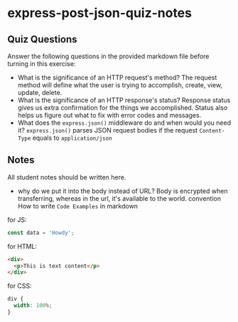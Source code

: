# express-post-json-quiz-notes

## Quiz Questions

Answer the following questions in the provided markdown file before turning in this exercise:

- What is the significance of an HTTP request's method?
  The request method will define what the user is trying to accomplish, create, view, update, delete.
- What is the significance of an HTTP response's status?
  Response status gives us extra confirmation for the things we accomplished. Status also helps us figure out what to fix with error codes and messages.
- What does the `express.json()` middleware do and when would you need it?
  `express.json()` parses JSON request bodies if the request `Content-Type` equals to `application/json`

## Notes

All student notes should be written here.

- why do we put it into the body instead of URL?
  Body is encrypted when transferring, whereas in the url, it's available to the world.
  convention
  How to write `Code Examples` in markdown

for JS:

```javascript
const data = 'Howdy';
```

for HTML:

```html
<div>
  <p>This is text content</p>
</div>
```

for CSS:

```css
div {
  width: 100%;
}
```
